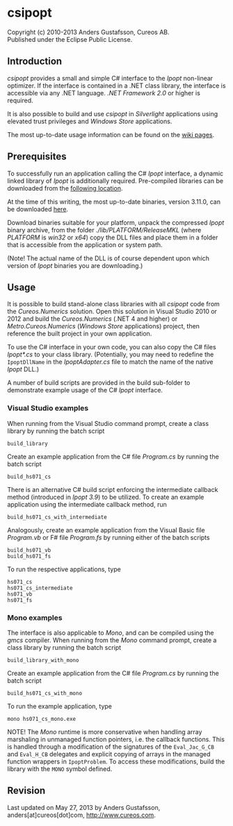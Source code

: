 # csipopt

Copyright (c) 2010-2013 Anders Gustafsson, Cureos AB.<br/>
Published under the Eclipse Public License.

## Introduction

*csipopt* provides a small and simple C# interface to the *Ipopt* non-linear optimizer. If the interface is
contained in a .NET class library, the interface is accessible via any .NET language. *.NET Framework 2.0*
or higher is required.

It is also possible to build and use *csipopt* in *Silverlight* applications using elevated trust privileges 
and *Windows Store* applications.

The most up-to-date usage information can be found on the [wiki pages](https://github.com/cureos/csipopt/wiki).

## Prerequisites

To successfully run an application calling the C# *Ipopt* interface, a dynamic linked library of *Ipopt* is 
additionally required. Pre-compiled libraries can be downloaded from the 
[following location](http://www.coin-or.org/download/binary/Ipopt/).

At the time of this writing, the most up-to-date binaries, version 3.11.0, can be downloaded 
[here](http://www.coin-or.org/download/binary/Ipopt/Ipopt-3.11.0-Win32-Win64-dll.7z).

Download binaries suitable for your platform, unpack the compressed *Ipopt* binary archive, from the folder 
*./lib/PLATFORM/ReleaseMKL* (where *PLATFORM* is *win32* or *x64*) copy the DLL files and place them in a folder 
that is accessible from the application or system path.

(Note! The actual name of the DLL is of course dependent upon which version of *Ipopt* binaries you are 
downloading.)


## Usage

It is possible to build stand-alone class libraries with all *csipopt* code from the *Cureos.Numerics* solution. 
Open this solution in Visual Studio 2010 or 2012 and build the *Cureos.Numerics* (.NET 4 and higher) or *Metro.Cureos.Numerics* 
(*Windows Store* applications) project, then reference the built project in your own application.

To use the C# interface in your own code, you can also copy the C# files _Ipopt*.cs_ to your class library. 
(Potentially, you may need to redefine the `IpoptDllName` in the *IpoptAdapter.cs* file to match the name of the 
native *Ipopt* DLL.) 

A number of build scripts are provided in the build sub-folder to demonstrate example usage of the C# *Ipopt* interface.


### Visual Studio examples

When running from the Visual Studio command prompt, create a class library by running the batch script

    build_library

Create an example application from the C# file *Program.cs* by running the batch script

    build_hs071_cs

There is an alternative C# build script enforcing the intermediate callback method (introduced in 
*Ipopt 3.9*) to be utilized. To create an example application using the intermediate callback method, run

    build_hs071_cs_with_intermediate

Analogously, create an example application from the Visual Basic file *Program.vb* or F# file *Program.fs*
by running either of the batch scripts

    build_hs071_vb
    build_hs071_fs

To run the respective applications, type

    hs071_cs
    hs071_cs_intermediate
    hs071_vb
    hs071_fs

### Mono examples
 
The interface is also applicable to *Mono*, and can be compiled using the *gmcs* compiler.
When running from the *Mono* command prompt, create a class library by running the batch script

    build_library_with_mono

Create an example application from the C# file *Program.cs* by running the batch script

    build_hs071_cs_with_mono

To run the example application, type

    mono hs071_cs_mono.exe

NOTE! The *Mono* runtime is more conservative when handling array marshaling in unmanaged
function pointers, i.e. the callback functions. This is handled through a modification of
the signatures of the `Eval_Jac_G_CB` and `Eval_H_CB` delegates and explicit copying of arrays
in the managed function wrappers in `IpoptProblem`. To access these modifications, build the
library with the `MONO` symbol defined.


## Revision

Last updated on May 27, 2013 by Anders Gustafsson, anders[at]cureos[dot]com, http://www.cureos.com.
